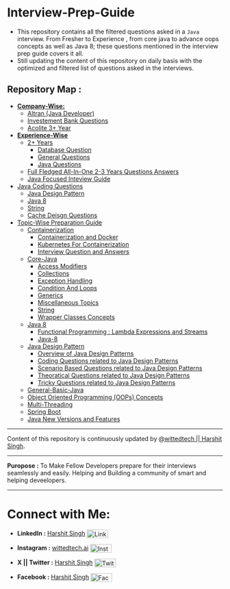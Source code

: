 # Interview-Prep-Guide

- This repository contains all the filtered questions asked in a `Java` interview. From Fresher to Experience , from core java to advance oops concepts as well as Java 8; these questions mentioned in the interview prep guide covers it all.
- Still updating the content of this repository on daily basis with the optimized and filtered list of questions asked in the interviews.

## Repository Map :

- [**Company-Wise:**](./Company-Wise/)
  - [Altran (Java Developer)](./Company-Wise/Altran_Java_Developer_First_Round/)
  - [Investement Bank Questions](./Company-Wise/Inevestment_Banks/)
  - [Acolite 3+ Year](./Company-Wise/Acolite-3-Plus-Year.md)
- [**Experience-Wise**](./Experience-Wise/)
  - [2+ Years](./Experience-Wise/2+_Years/)
    - [Database Question](./Experience-Wise/2+_Years/Database%20Questions.md)
    - [General Questions](./Experience-Wise/2+_Years/General%20Questions.md)
    - [Java Questions](./Experience-Wise/2+_Years/Java%20Questions.md)
  - [Full Fledged All-In-One 2-3 Years Questions Answers](./Experience-Wise/Interview-Answers-Optimised.md)
  - [Java Focused Inteview Guide](./Experience-Wise/Java-Interview-Questions.md)
- [Java Coding Questions](./Java-Coding-Questions/)
  - [Java Design Pattern](./Java-Coding-Questions/Design-Pattern-Java/)
  - [Java 8](./Java-Coding-Questions/Java-8/)
  - [String](./Java-Coding-Questions/String/)
  - [Cache Deisgn Questions](./Java-Coding-Questions/Cache-Design-Question.md)
- [Topic-Wise Preparation Guide](./Topic-Wise-Prep/)
  - [Containerization](./Topic-Wise-Prep/Containerization/)
    - [Containerization and Docker](./Topic-Wise-Prep/Containerization/Containerization-Docker.md)
    - [Kubernetes For Containerization](./Topic-Wise-Prep/Containerization/Kubernetes.md)
    - [Interview Question and Answers](./Topic-Wise-Prep/Containerization/Containerization-Interview.md)
  - [Core-Java](./Topic-Wise-Prep/Core-Java.md)
    - [Access Modifiers](./Topic-Wise-Prep/Core-Java/Access-Modifiers.md)
    - [Collections](./Topic-Wise-Prep/Core-Java/Collections.md)
    - [Exception Handling](./Topic-Wise-Prep/Core-Java/Exception-Handling.md)
    - [Condition And Loops](./Topic-Wise-Prep/Core-Java/Condition-And-Loops.md)
    - [Generics](./Topic-Wise-Prep/Core-Java/Generics.md)
    - [Miscellaneous Topics](./Topic-Wise-Prep/Core-Java/Miscellaneous.md)
    - [String](./Topic-Wise-Prep/Core-Java/String.md)
    - [Wrapper Classes Concepts](./Topic-Wise-Prep/Core-Java/Wrapper-Classes.md)
  - [Java 8](./Topic-Wise-Prep/Java_8/)
    - [Functional Programming : Lambda Expressions and Streams](./Topic-Wise-Prep/Java_8/Functional-Programming-Lamdba-expressions-and-Streams.md)
    - [Java-8](./Topic-Wise-Prep/Java_8/Java-8.md)
  - [Java Design Pattern](./Topic-Wise-Prep/Java-Design-Pattern/)
    - [Overview of Java Design Patterns](./Topic-Wise-Prep/Java-Design-Pattern/Design-Patterns-Java.md)
    - [Coding Questions related to Java Design Patterns](./Topic-Wise-Prep/Java-Design-Pattern/Coding-Questions.md)
    - [Scenario Based Questions related to Java Design Patterns](./Topic-Wise-Prep/Java-Design-Pattern/Scenario-Based-Questions.md)
    - [Theoratical Questions related to Java Design Patterns](./Topic-Wise-Prep/Java-Design-Pattern/Theoretical-Questions.md)
    - [Tricky Questions related to Java Design Patterns](./Topic-Wise-Prep/Java-Design-Pattern/Tricky-Questions.md)
  - [General-Basic-Java](./Topic-Wise-Prep/General-Java.md)
  - [Object Oriented Programming (OOPs) Concepts](./Topic-Wise-Prep/OOPs-Concepts.md)
  - [Multi-Threading](./Topic-Wise-Prep/MultiThreading.md)
  - [Spring Boot](./Topic-Wise-Prep/Spring-Boot.md)
  - [Java New Versions and Features](./Topic-Wise-Prep/Java-New-Versions-Features.md)

---

Content of this repository is continuously updated by [@wittedtech || Harshit Singh](https://www.linkedin.com/in/harshitsingh-wittedtech/).

---

**Puropose :** To Make Fellow Developers prepare for their interviews seamlessly and easily. Helping and Building a community of smart and helping deveelopers.

---

# Connect with Me:

- **LinkedIn :** [Harshit Singh](https://www.linkedin.com/in/harshitsingh-wittedtech/) <img src="https://www.svgrepo.com/show/108614/linkedin.svg" alt="Linkedin SVG" height="20" width="50" style="vertical-align: middle;">

- **Instagram :** [wittedtech.ai](https://www.instagram.com/wittedtech.ai/) <img src="https://www.svgrepo.com/show/521711/instagram.svg" alt="Instagram SVG" height="20" width="50" style="vertical-align: middle;">

- **X || Twitter :** [Harshit Singh](https://x.com/HarshitSin31180) <img src="https://www.svgrepo.com/show/11841/twitter.svg" alt="Twitter SVG" height="20" width="50" style="vertical-align: middle;">

- **Facebook :** [Harshit Singh](https://www.facebook.com/0Kunwar0/) <img src="https://www.svgrepo.com/show/503338/facebook.svg" alt="Facebook SVG" height="20" width="50" style="vertical-align: middle;">
